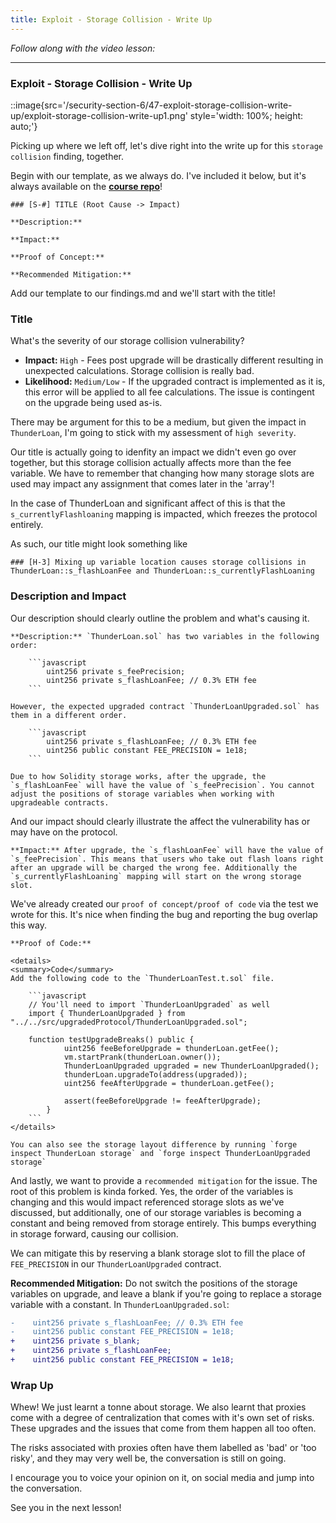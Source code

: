 ```yaml
---
title: Exploit - Storage Collision - Write Up
---
```


_Follow along with the video lesson:_

---

### Exploit - Storage Collision - Write Up

::image{src='/security-section-6/47-exploit-storage-collision-write-up/exploit-storage-collision-write-up1.png' style='width: 100%; height: auto;'}

Picking up where we left off, let's dive right into the write up for this `storage collision` finding, together.

Begin with our template, as we always do. I've included it below, but it's always available on the [**course repo**](https://github.com/Cyfrin/sc-exploits-minimized)!

```
### [S-#] TITLE (Root Cause -> Impact)

**Description:**

**Impact:**

**Proof of Concept:**

**Recommended Mitigation:**
```

Add our template to our findings.md and we'll start with the title!

### Title

What's the severity of our storage collision vulnerability?

- **Impact:** `High` - Fees post upgrade will be drastically different resulting in unexpected calculations. Storage collision is really bad.
- **Likelihood:** `Medium/Low` - If the upgraded contract is implemented as it is, this error will be applied to all fee calculations. The issue is contingent on the upgrade being used as-is.

There may be argument for this to be a medium, but given the impact in `ThunderLoan`, I'm going to stick with my assessment of `high severity`.

Our title is actually going to idenfity an impact we didn't even go over together, but this storage collision actually affects more than the fee variable. We have to remember that changing how many storage slots are used may impact any assignment that comes later in the 'array'!

In the case of ThunderLoan and significant affect of this is that the `s_currentlyFlashloaning` mapping is impacted, which freezes the protocol entirely.

As such, our title might look something like

```
### [H-3] Mixing up variable location causes storage collisions in ThunderLoan::s_flashLoanFee and ThunderLoan::s_currentlyFlashLoaning
```

### Description and Impact

Our description should clearly outline the problem and what's causing it.

````
**Description:** `ThunderLoan.sol` has two variables in the following order:

    ```javascript
        uint256 private s_feePrecision;
        uint256 private s_flashLoanFee; // 0.3% ETH fee
    ```

However, the expected upgraded contract `ThunderLoanUpgraded.sol` has them in a different order.

    ```javascript
        uint256 private s_flashLoanFee; // 0.3% ETH fee
        uint256 public constant FEE_PRECISION = 1e18;
    ```

Due to how Solidity storage works, after the upgrade, the `s_flashLoanFee` will have the value of `s_feePrecision`. You cannot adjust the positions of storage variables when working with upgradeable contracts.
````

And our impact should clearly illustrate the affect the vulnerability has or may have on the protocol.

```
**Impact:** After upgrade, the `s_flashLoanFee` will have the value of `s_feePrecision`. This means that users who take out flash loans right after an upgrade will be charged the wrong fee. Additionally the `s_currentlyFlashLoaning` mapping will start on the wrong storage slot.
```

We've already created our `proof of concept/proof of code` via the test we wrote for this. It's nice when finding the bug and reporting the bug overlap this way.

````
**Proof of Code:**

<details>
<summary>Code</summary>
Add the following code to the `ThunderLoanTest.t.sol` file.

    ```javascript
    // You'll need to import `ThunderLoanUpgraded` as well
    import { ThunderLoanUpgraded } from "../../src/upgradedProtocol/ThunderLoanUpgraded.sol";

    function testUpgradeBreaks() public {
            uint256 feeBeforeUpgrade = thunderLoan.getFee();
            vm.startPrank(thunderLoan.owner());
            ThunderLoanUpgraded upgraded = new ThunderLoanUpgraded();
            thunderLoan.upgradeTo(address(upgraded));
            uint256 feeAfterUpgrade = thunderLoan.getFee();

            assert(feeBeforeUpgrade != feeAfterUpgrade);
        }
    ```
</details>

You can also see the storage layout difference by running `forge inspect ThunderLoan storage` and `forge inspect ThunderLoanUpgraded storage`
````

And lastly, we want to provide a `recommended mitigation` for the issue. The root of this problem is kinda forked. Yes, the order of the variables is changing and this would impact referenced storage slots as we've discussed, but additionally, one of our storage variables is becoming a constant and being removed from storage entirely. This bumps everything in storage forward, causing our collision.

We can mitigate this by reserving a blank storage slot to fill the place of `FEE_PRECISION` in our `ThunderLoanUpgraded` contract.

**Recommended Mitigation:** Do not switch the positions of the storage variables on upgrade, and leave a blank if you're going to replace a storage variable with a constant. In `ThunderLoanUpgraded.sol`:

```diff
-    uint256 private s_flashLoanFee; // 0.3% ETH fee
-    uint256 public constant FEE_PRECISION = 1e18;
+    uint256 private s_blank;
+    uint256 private s_flashLoanFee;
+    uint256 public constant FEE_PRECISION = 1e18;
```

### Wrap Up

Whew! We just learnt a tonne about storage. We also learnt that proxies come with a degree of centralization that comes with it's own set of risks. These upgrades and the issues that come from them happen all too often.

The risks associated with proxies often have them labelled as 'bad' or 'too risky', and they may very well be, the conversation is still on going.

I encourage you to voice your opinion on it, on social media and jump into the conversation.

See you in the next lesson!
